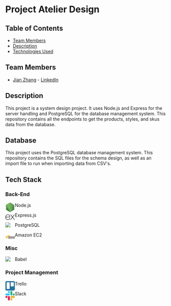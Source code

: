 
# Project Atelier Design

## Table of Contents
- [Team Members](#team-members-&-roles)
- [Description](#description)
- [Technologies Used](#technologies-used)

## Team Members
- [Jian Zhang](https://www.linkedin.com/in/-jianzhang/) - [LinkedIn](https://www.linkedin.com/in/-jianzhang/)

## Description

This project is a system design project. It uses Node.js and Express for the server handling and PostgreSQL for the database management system.
This repository contains all the endpoints to get the products, styles, and skus data from the database.

## Database

This project uses the PostgreSQL database management system. This repository contains the SQL files for the schema design, as well as an import file to run when importing data from CSV's.

## Tech Stack

### Back-End
Node.js <img align="left" alt="Node JS" width="30px" src="https://raw.githubusercontent.com/github/explore/80688e429a7d4ef2fca1e82350fe8e3517d3494d/topics/nodejs/nodejs.png" />
<br />

Express.js <img align="left" alt="Express" width="30px" src="https://github.com/devicons/devicon/blob/master/icons/express/express-original.svg" />
<br />

PostgreSQL <img align="left" width="30px" src="https://upload.wikimedia.org/wikipedia/commons/thumb/2/29/Postgresql_elephant.svg/1200px-Postgresql_elephant.svg.png" />
<br />

Amazon EC2 <img src="https://raw.githubusercontent.com/devicons/devicon/master/icons/amazonwebservices/amazonwebservices-original-wordmark.svg" alt="aws" align="left" width="30px"/>


### Misc
Babel <img align="left" width="30px" src="https://user-images.githubusercontent.com/3025322/87547253-bf050400-c6a2-11ea-950a-280311bc6cc8.png" />
<br />


### Project Management

Trello <img align="left" alt="Trello" width="30px" src="https://raw.githubusercontent.com/devicons/devicon/master/icons/trello/trello-plain.svg" />
<br />

Slack <img align="left" alt="Slack" width="30px" src="https://github.com/devicons/devicon/blob/master/icons/slack/slack-original.svg" />
<br />
<br />

